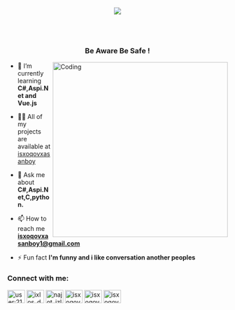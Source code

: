 <!-- Type writer  -->
<h1 align="center">
  <a href="https://git.io/typing-svg">
    <img src="https://readme-typing-svg.herokuapp.com/?lines=Hi+There!+👋;+My+name+is+Hasanboy!;&center=true&size=30">
  </a>
</h1>
<!-- Snake Game -->
  <br>
  

<p align="left"> <a href="https://twitter.com/" target="blank"><img src="https://img.shields.io/twitter/follow/?logo=twitter&style=for-the-badge" alt="" /></a> </p>

<h3 align="center">Be Aware Be Safe !</h3>

<img align="right" alt="Coding" width="400" src="https://media.tenor.com/rePDfDWO3XoAAAAd/hacking.gif">

- 🌱 I’m currently learning **C#,Aspi.Net and Vue.js**

- 👨‍💻 All of my projects are available at [isxoqovxasanboy](https://github.com/isxoqovxasanboy)

- 💬 Ask me about **C#,Aspi.Net,C,python.**

- 📫 How to reach me **isxoqovxasanboy1@gmail.com**

- ⚡ Fun fact **I'm funny and i like conversation another peoples**

<h3 align="left">Connect with me:</h3>
<p align="left">
<a href="https://stackoverflow.com/users/user:21311610" target="blank"><img align="center" src="https://raw.githubusercontent.com/rahuldkjain/github-profile-readme-generator/master/src/images/icons/Social/stack-overflow.svg" alt="user:21311610" height="30" width="40" /></a>
<a href="https://instagram.com/ixlos_decor.uz" target="blank"><img align="center" src="https://raw.githubusercontent.com/rahuldkjain/github-profile-readme-generator/master/src/images/icons/Social/instagram.svg" alt="ixlos_decor.uz" height="30" width="40" /></a>
<a href="https://www.youtube.com/c/najot_izlab_kanali" target="blank"><img align="center" src="https://raw.githubusercontent.com/rahuldkjain/github-profile-readme-generator/master/src/images/icons/Social/youtube.svg" alt="najot_izlab_kanali" height="30" width="40" /></a>
<a href="https://www.leetcode.com/isxoqovxasanboy1" target="blank"><img align="center" src="https://raw.githubusercontent.com/rahuldkjain/github-profile-readme-generator/master/src/images/icons/Social/leet-code.svg" alt="isxoqovxasanboy1" height="30" width="40" /></a>
<a href="https://auth.geeksforgeeks.org/user/isxoqovxasanboy1" target="blank"><img align="center" src="https://raw.githubusercontent.com/rahuldkjain/github-profile-readme-generator/master/src/images/icons/Social/geeks-for-geeks.svg" alt="isxoqovxasanboy1" height="30" width="40" /></a>
<a href="https://discord.gg/isxoqovxasanboy1" target="blank"><img align="center" src="https://raw.githubusercontent.com/rahuldkjain/github-profile-readme-generator/master/src/images/icons/Social/discord.svg" alt="isxoqovxasanboy1" height="30" width="40" /></a>
</p>

